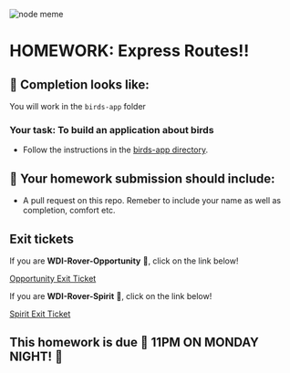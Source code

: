 ![node meme](https://scontent.cdninstagram.com/vp/895ff5df8c4f3040406257677b7fdebd/5B327731/t51.2885-15/e35/13329239_1731145240475123_421397142_n.jpg)


# HOMEWORK: Express Routes!!

## 🚀 Completion looks like:

You will work in the `birds-app` folder

### Your task: To build an application about birds

- Follow the instructions in the [birds-app directory](./birds-app).

## 🚀 Your homework submission should include:

- A pull request on this repo. Remeber to include your name as well as completion, comfort etc.

## Exit tickets

If you are **WDI-Rover-Opportunity** 🔴, click on the link below!

[Opportunity Exit Ticket](https://docs.google.com/forms/d/1G2u00-DF2IWHq9FFhbbbOA5aXe5Fx8QQSYqHayt7yUE/edit)

If you are **WDI-Rover-Spirit** 🔵, click on the link below!

[Spirit Exit Ticket](https://goo.gl/forms/A5DFbfQLwpomDuhF2)

## This homework is due 🚨 11PM ON MONDAY NIGHT! 🚨
